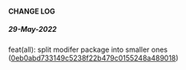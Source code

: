 #### CHANGE LOG


##### 29-May-2022

feat(all): split modifer package into smaller ones ([0eb0abd733149c5238f22b479c0155248a489018](https://github.com/twyr/twyr-ember-modifiers/commit/0eb0abd733149c5238f22b479c0155248a489018))

